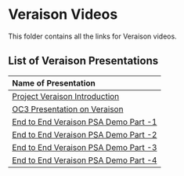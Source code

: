 # Veraison Videos
This folder contains all the links for Veraison videos.


## List of Veraison Presentations

| Name of Presentation                                                                      |
:---------------------------------------------------------------------------------| 
| [Project Veraison Introduction](https://www.youtube.com/watch?v=njeYlqMaLVc)     |
| [OC3 Presentation on Veraison](https://www.youtube.com/watch?v=K7T92Qv1ERw)      |
| [End to End Veraison PSA Demo Part -1](https://www.youtube.com/watch?v=HfooMCXWahQ)       |
| [End to End Veraison PSA Demo Part -2](https://www.youtube.com/watch?v=DQReavOyyec&t=22s)       |
| [End to End Veraison PSA Demo Part -3](https://www.youtube.com/watch?v=C65DvzOBE2U)       |
| [End to End Veraison PSA Demo Part -4](https://www.youtube.com/watch?v=IrO2I9arLLk&t=98s)       |



